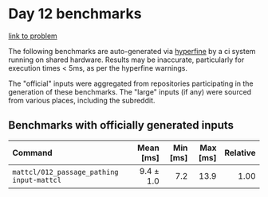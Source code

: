 # Day 12 benchmarks

[link to problem](http://adventofcode.com/2021/day/12)

The following benchmarks are auto-generated via [hyperfine](https://github.com/sharkdp/hyperfine) by a ci system running on shared hardware. Results may be inaccurate, particularly for execution times < 5ms, as per the hyperfine warnings.

The "official" inputs were aggregated from repositories participating in the generation of these benchmarks. The "large" inputs (if any) were sourced from various places, including the subreddit.

## Benchmarks with officially generated inputs
| Command | Mean [ms] | Min [ms] | Max [ms] | Relative |
|:---|---:|---:|---:|---:|
| `mattcl/012_passage_pathing input-mattcl` | 9.4 ± 1.0 | 7.2 | 13.9 | 1.00 |
